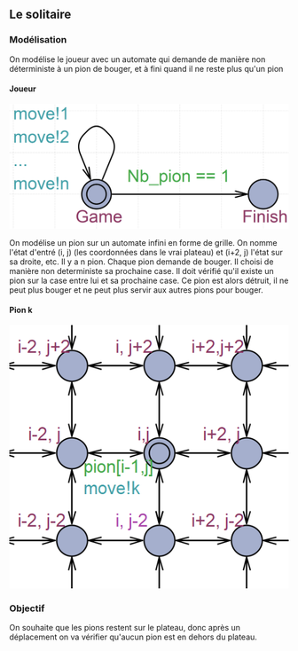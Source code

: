 ## Le solitaire

### Modélisation 

On modélise le joueur avec un automate qui demande de manière non déterministe à un pion de bouger, et à fini quand il ne reste plus qu'un pion

#### Joueur
![Joueur](https://github.com/Samoy10E/projet_spin/blob/master/projet_solitaire/images/joueur.PNG "Joueur")

On modélise un pion sur un automate infini en forme de grille. On nomme l'état d'entré (i, j) (les coordonnées dans le vrai plateau) et (i+2, j) l'état sur sa droite, etc.
Il y a n pion. Chaque pion demande de bouger. Il choisi de manière non deterministe sa prochaine case. Il doit vérifié qu'il existe un pion sur la case entre lui et sa prochaine case.
Ce pion est alors détruit, il ne peut plus bouger et ne peut plus servir aux autres pions pour bouger.

#### Pion k
![1 pion](https://github.com/Samoy10E/projet_spin/blob/master/projet_solitaire/images/pions.PNG "1 pion")

### Objectif

On souhaite que les pions restent sur le plateau, donc après un déplacement on va vérifier qu'aucun pion est en dehors du plateau.